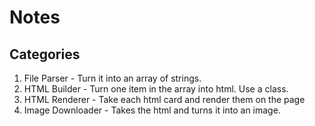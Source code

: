 # Notes

## Categories
1. File Parser - Turn it into an array of strings.
2. HTML Builder - Turn one item in the array into html. Use a class.
3. HTML Renderer - Take each html card and render them on the page
4. Image Downloader - Takes the html and turns it into an image.
